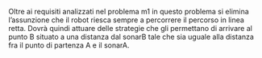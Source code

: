 Oltre ai requisiti analizzati nel problema m1 in questo problema si elimina l’assunzione che il robot riesca sempre a percorrere il percorso in linea retta. Dovrà quindi attuare delle strategie che gli permettano di arrivare al punto B situato a una distanza dal sonarB tale che sia uguale alla distanza fra il punto di partenza A e il sonarA. 
